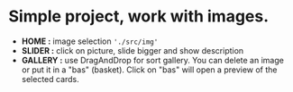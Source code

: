 # Simple project, work with images.

* **HOME :** image selection `'./src/img'`
* **SLIDER :** click on picture, slide bigger and show description
* **GALLERY :** use DragAndDrop for sort gallery. 
You can delete an image or put it in a "bas" (basket). 
Click on "bas" will open a preview of the selected cards.